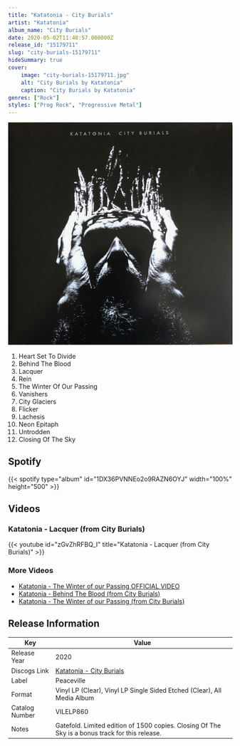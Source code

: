 ```yaml
---
title: "Katatonia - City Burials"
artist: "Katatonia"
album_name: "City Burials"
date: 2020-05-02T11:48:57.000000Z
release_id: "15179711"
slug: "city-burials-15179711"
hideSummary: true
cover:
    image: "city-burials-15179711.jpg"
    alt: "City Burials by Katatonia"
    caption: "City Burials by Katatonia"
genres: ["Rock"]
styles: ["Prog Rock", "Progressive Metal"]
---
```


![City Burials by Katatonia](city-burials-15179711.jpg)

<!-- section break -->

1. Heart Set To Divide
2. Behind The Blood
3. Lacquer
4. Rein
5. The Winter Of Our Passing
6. Vanishers
7. City Glaciers
8. Flicker
9. Lachesis
10. Neon Epitaph
11. Untrodden
12. Closing Of The Sky

<!-- section break -->


## Spotify
{{< spotify type="album" id="1DX36PVNNEo2o9RAZN6OYJ" width="100%" height="500" >}}



## Videos
### Katatonia - Lacquer (from City Burials)
{{< youtube id="zGvZhRFBQ_I" title="Katatonia - Lacquer (from City Burials)" >}}<br>

### More Videos

- [Katatonia - The Winter of our Passing OFFICIAL VIDEO](https://www.youtube.com/watch?v=P2H4tCc9E3U)
- [Katatonia - Behind The Blood (from City Burials)](https://www.youtube.com/watch?v=nQaN2elJ-dQ)
- [Katatonia - The Winter of our Passing (from City Burials)](https://www.youtube.com/watch?v=mnWkTAB-ceg)


## Release Information
|  Key           | Value                                                |
| ---------------| ---------------------------------------------------- |
| Release Year   | 2020                                   |
| Discogs Link   | [Katatonia - City Burials](https://www.discogs.com/release/15179711-Katatonia-City-Burials) |
| Label          | Peaceville |
| Format         | Vinyl LP (Clear), Vinyl LP Single Sided Etched (Clear), All Media Album |
| Catalog Number | VILELP860 |
| Notes | Gatefold. Limited edition of 1500 copies. Closing Of The Sky is a bonus track for this release. |